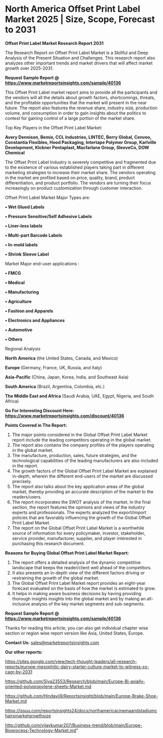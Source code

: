 # North America Offset Print Label Market 2025 | Size, Scope, Forecast to 2031

<strong>Offset Print Label Market Research Report 2031</strong>

The Research Report on Offset Print Label Market is a Skillful and Deep Analysis of the Present Situation and Challenges. This research report also analyzes other important trends and market drivers that will affect market growth over 2025-2031.

<strong>Request Sample Report @ <a href=https://www.marketreportsinsights.com/sample/40136>https://www.marketreportsinsights.com/sample/40136</a></strong>

This Offset Print Label market report aims to provide all the participants and the vendors will all the details about growth factors, shortcomings, threats, and the profitable opportunities that the market will present in the near future. The report also features the revenue share, industry size, production volume, and consumption in order to gain insights about the politics to contest for gaining control of a large portion of the market share.

Top Key Players in the Offset Print Label Market:

<strong>Avery Dennison, Bemis, CCL Industries, LINTEC, Berry Global, Cenveo, Constantia Flexibles, Hood Packaging, Intertape Polymer Group, Karlville Development, Klckner Pentaplast, Macfarlane Group, SleeveCo, DOW Chemical</strong>

The Offset Print Label Industry is severely competitive and fragmented due to the existence of various established players taking part in different marketing strategies to increase their market share. The vendors operating in the market are profiled based on price, quality, brand, product differentiation, and product portfolio. The vendors are turning their focus increasingly on product customization through customer interaction.

Offset Print Label Market Major Types are:

<strong>•  Wet Glued Labels

•  Pressure Sensitive/Self Adhesive Labels

•  Liner-less labels

•  Multi-part Barcode Labels

•  In-mold labels

•  Shrink Sleeve Label</strong>

Market Major end-user applications :

<strong>•  FMCG

•  Medical

•  Manufacturing

•  Agriculture

•  Fashion and Apparels

•  Electronics and Appliances

•  Automotive

•  Others</strong>

Regional Analysis

</u><strong><b>North America</b></strong> (the United States, Canada, and Mexico)

<strong><b>Europe </b></strong>(Germany, France, UK, Russia, and Italy)

<strong><b>Asia-Pacific</b></strong> (China, Japan, Korea, India, and Southeast Asia)

<strong><b>South America</b></strong> (Brazil, Argentina, Colombia, etc.)

<strong><b>The Middle East and Africa</b></strong> (Saudi Arabia, UAE, Egypt, Nigeria, and South Africa)

<strong>Go For Interesting Discount Here: <a href=https://www.marketreportsinsights.com/discount/40136>https://www.marketreportsinsights.com/discount/40136</a></strong>

<strong>Points Covered in The Report:</strong>
<ol>
  <li>The major points considered in the Global Offset Print Label Market report include the leading competitors operating in the global market.</li>
  <li>The report also contains the company profiles of the players operating in the global market.</li>
  <li>The manufacture, production, sales, future strategies, and the technological capabilities of the leading manufacturers are also included in the report.</li>
  <li>The growth factors of the Global Offset Print Label Market are explained in-depth, wherein the different end-users of the market are discussed precisely.</li>
  <li>The report also talks about the key application areas of the global market, thereby providing an accurate description of the market to the readers/users.</li>
  <li>The report incorporates the SWOT analysis of the market. In the final section, the report features the opinions and views of the industry experts and professionals. The experts analyzed the export/import policies that are favorably influencing the growth of the Global Offset Print Label Market.</li>
  <li>The report on the Global Offset Print Label Market is a worthwhile source of information for every policymaker, investor, stakeholder, service provider, manufacturer, supplier, and player interested in purchasing this research document.</li>
</ol>
<strong>Reasons for Buying Global Offset Print Label Market Report:</strong>

<ol>
  <li>The report offers a detailed analysis of the dynamic competitive landscape that keeps the reader/client well ahead of the competitors.</li>
  <li>It also presents an in-depth view of the different factors driving or restraining the growth of the global market.</li>
  <li>The Global Offset Print Label Market report provides an eight-year forecast evaluated on the basis of how the market is estimated to grow.</li>
  <li>It helps in making aware business decisions by having providing thorough insights insights into the global market and by making an all-inclusive analysis of the key market segments and sub-segments.</li>
</ol>
<strong>Request Sample Report @ <a href=https://www.marketreportsinsights.com/sample/40136>https://www.marketreportsinsights.com/sample/40136</a></strong>


Thanks for reading this article; you can also get individual chapter wise section or region wise report version like Asia, United States, Europe.

<strong>Contact Us:</strong>
sales@marketreportsinsights.com

<strong>Our other reports:</strong>

<a href=https://sites.google.com/view/tech-thought-leaders/all-research-reports/europe-mesophilic-dairy-starter-culture-market-to-witness-xx-cagr-by-2031>https://sites.google.com/view/tech-thought-leaders/all-research-reports/europe-mesophilic-dairy-starter-culture-market-to-witness-xx-cagr-by-2031</a>

<a href=https://github.com/Siya23553/Research/blob/main/Europe-Bi-axially-oriented-polypropylene-sheets-Market.md>https://github.com/Siya23553/Research/blob/main/Europe-Bi-axially-oriented-polypropylene-sheets-Market.md</a>

<a href=https://github.com/Hindavii9/Reportsinsight/blob/main/Europe-Brake-Shoe-Market.md>https://github.com/Hindavii9/Reportsinsight/blob/main/Europe-Brake-Shoe-Market.md</a>

<a href=https://issuu.com/reportsinsights24/docs/northamericacinemaandstadiumchairsmarketgrowthsize>https://issuu.com/reportsinsights24/docs/northamericacinemaandstadiumchairsmarketgrowthsize</a>

<a href=http://github.com/vijaykumar207/Business-trend/blob/main/Europe-Bioprocess-Technology-Market.md>http://github.com/vijaykumar207/Business-trend/blob/main/Europe-Bioprocess-Technology-Market.md</a>"
